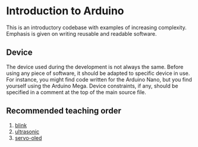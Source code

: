 # Introduction to Arduino

This is an introductory codebase with examples of increasing complexity.
Emphasis is given on writing reusable and readable software.

## Device

The device used during the development is not always the same. 
Before using any piece of software, it should be adapted to specific device in use.
For instance, you might find code written for the Arduino Nano, but you find yourself using the Arduino Mega.
Device constraints, if any, should be specified in a comment at the top of the main source file.

## Recommended teaching order

1. [blink](https://github.com/devgioele/arduino-101/tree/main/blink)
2. [ultrasonic](https://github.com/devgioele/arduino-101/tree/main/ultrasonic)
3. [servo-oled](https://github.com/devgioele/arduino-101/tree/main/servo-oled)
